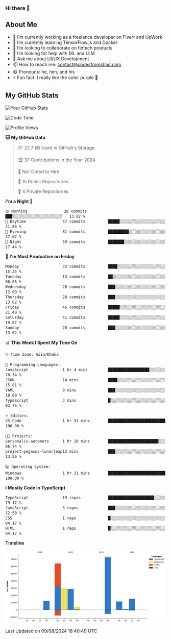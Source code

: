 ### Hi there 👋

## About Me
- 🔭 I’m currently working as a freelance developer on Fiverr and UpWork
- 🌱 I’m currently learning TensorFlow.js and Docker
- 👯 I’m looking to collaborate on fintech products
- 🤔 I’m looking for help with ML and LLM
- 💬 Ask me about UI/UX Development
- 📫 How to reach me: contact@codesfromshad.com
- 😄 Pronouns: he, him, and his
- ⚡ Fun fact: I really like the color purple 💜

## My GitHub Stats

![Your GitHub Stats](https://github-readme-stats.vercel.app/api?username=codesfromshad&show_icons=true&theme=midnight-purple)

<!--START_SECTION:waka-->
![Code Time](http://img.shields.io/badge/Code%20Time-738%20hrs%2036%20mins-blue)

![Profile Views](http://img.shields.io/badge/Profile%20Views-0-blue)

**🐱 My GitHub Data** 

> 📦 22.7 kB Used in GitHub's Storage 
 > 
> 🏆 37 Contributions in the Year 2024
 > 
> 🚫 Not Opted to Hire
 > 
> 📜 15 Public Repositories 
 > 
> 🔑 4 Private Repositories 
 > 
**I'm a Night 🦉** 

```text
🌞 Morning                28 commits          ███░░░░░░░░░░░░░░░░░░░░░░   13.02 % 
🌆 Daytime                47 commits          █████░░░░░░░░░░░░░░░░░░░░   21.86 % 
🌃 Evening                81 commits          █████████░░░░░░░░░░░░░░░░   37.67 % 
🌙 Night                  59 commits          ███████░░░░░░░░░░░░░░░░░░   27.44 % 
```
📅 **I'm Most Productive on Friday** 

```text
Monday                   33 commits          ████░░░░░░░░░░░░░░░░░░░░░   15.35 % 
Tuesday                  13 commits          ██░░░░░░░░░░░░░░░░░░░░░░░   06.05 % 
Wednesday                26 commits          ███░░░░░░░░░░░░░░░░░░░░░░   12.09 % 
Thursday                 28 commits          ███░░░░░░░░░░░░░░░░░░░░░░   13.02 % 
Friday                   46 commits          █████░░░░░░░░░░░░░░░░░░░░   21.40 % 
Saturday                 41 commits          █████░░░░░░░░░░░░░░░░░░░░   19.07 % 
Sunday                   28 commits          ███░░░░░░░░░░░░░░░░░░░░░░   13.02 % 
```


📊 **This Week I Spent My Time On** 

```text
🕑︎ Time Zone: Asia/Dhaka

💬 Programming Languages: 
JavaScript               1 hr 4 mins         ██████████████████░░░░░░░   70.34 % 
JSON                     14 mins             ████░░░░░░░░░░░░░░░░░░░░░   15.81 % 
YAML                     9 mins              ███░░░░░░░░░░░░░░░░░░░░░░   10.09 % 
TypeScript               3 mins              █░░░░░░░░░░░░░░░░░░░░░░░░   03.76 % 

🔥 Editors: 
VS Code                  1 hr 31 mins        █████████████████████████   100.00 % 

🐱‍💻 Projects: 
personalis-automata      1 hr 19 mins        ██████████████████████░░░   86.74 % 
project-pegasus-lunarleap12 mins             ███░░░░░░░░░░░░░░░░░░░░░░   13.26 % 

💻 Operating System: 
Windows                  1 hr 31 mins        █████████████████████████   100.00 % 
```

**I Mostly Code in TypeScript** 

```text
TypeScript               19 repos            ████████████████████░░░░░   79.17 % 
JavaScript               3 repos             ███░░░░░░░░░░░░░░░░░░░░░░   12.50 % 
CSS                      1 repo              █░░░░░░░░░░░░░░░░░░░░░░░░   04.17 % 
HTML                     1 repo              █░░░░░░░░░░░░░░░░░░░░░░░░   04.17 % 
```



**Timeline**

![Lines of Code chart](https://raw.githubusercontent.com/codesfromshad/codesfromshad/main/assets/bar_graph.png)


 Last Updated on 09/08/2024 18:40:49 UTC
<!--END_SECTION:waka-->

<!--
**codesfromshad/codesfromshad** is a ✨ _special_ ✨ repository because its `README.md` (this file) appears on your GitHub profile.

Here are some ideas to get you started:

- 🔭 I’m currently working on ...
- 🌱 I’m currently learning ...
- 👯 I’m looking to collaborate on ...
- 🤔 I’m looking for help with ...
- 💬 Ask me about ...
- 📫 How to reach me: ...
- 😄 Pronouns: ...
- ⚡ Fun fact: ...
-->
